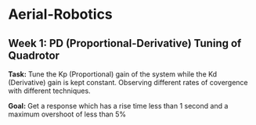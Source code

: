 # Aerial-Robotics
## Week 1: PD (Proportional-Derivative) Tuning of Quadrotor
<strong>Task:</strong> Tune the Kp (Proportional) gain of the system while the Kd (Derivative) gain is kept constant. Observing different rates of covergence with different techniques.

<strong>Goal:</strong> Get a response which has a rise time less than 1 second and a maximum overshoot of less than 5%
